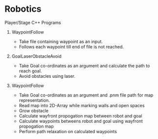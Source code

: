 # Robotics
Player/Stage C++ Programs

1. WaypointFollow 
   - Take file containing waypoint as an input. 
   - Follows each waypoint till end of file is not reached.
  
2. GoalLaserObstacleAvoid 
   - Take Goal co-ordinates as an argument and calculate the path to reach goal. 
   - Avoid obstacles using laser. 
   
3. WaypointFollow 
   - Take Goal co-ordinates as an argument and .pnm file path for map representation. 
   - Read map into 2D-Array while marking walls and open spaces  
   - Grow obstacle  
   - Calculate wayfront propogation map between robot and goal 
   - Calculate waypoints betweens robot and goal using wayfront propogation map
   - Perform path relaxation on calculated waypoints 
